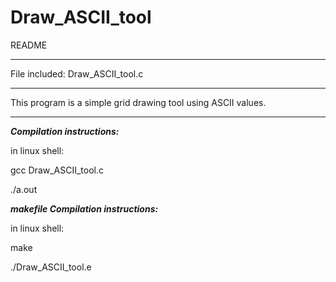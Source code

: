 # Draw_ASCII_tool

README
**************
File included: Draw_ASCII_tool.c


**************
This program is a simple grid drawing tool using ASCII values.

**************
***Compilation instructions:***

in linux shell: 

gcc  Draw_ASCII_tool.c

./a.out

***makefile Compilation instructions:***

in linux shell: 

make

./Draw_ASCII_tool.e
